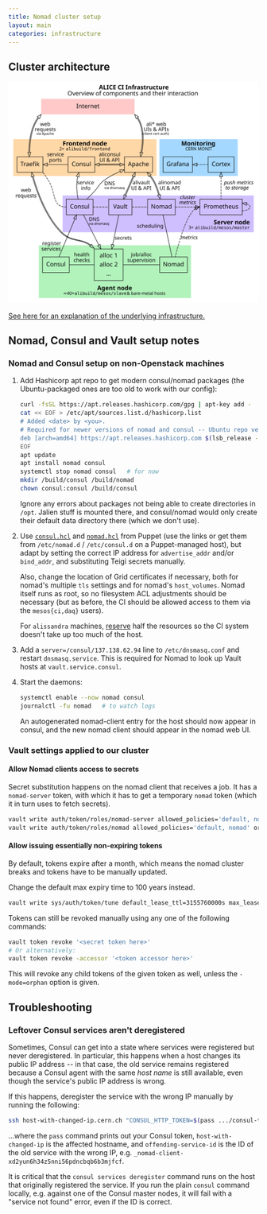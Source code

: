 ```yaml
---
title: Nomad cluster setup
layout: main
categories: infrastructure
---
```


## Cluster architecture

<!-- Note: run `dot -Tsvg -oimages/nomad-infra.svg images/nomad-infra.dot` to regenerate this plot. -->
[![ALICE CI Infrastructure diagram](images/nomad-infra.svg)](images/nomad-infra.svg)

[See here for an explanation of the underlying infrastructure.](infrastructure-machines.md)

## Nomad, Consul and Vault setup notes

### Nomad and Consul setup on non-Openstack machines

1. Add Hashicorp apt repo to get modern consul/nomad packages (the Ubuntu-packaged ones are too old to work with our config):
   ```bash
   curl -fsSL https://apt.releases.hashicorp.com/gpg | apt-key add -
   cat << EOF > /etc/apt/sources.list.d/hashicorp.list
   # Added <date> by <you>.
   # Required for newer versions of nomad and consul -- Ubuntu repo versions are too old.
   deb [arch=amd64] https://apt.releases.hashicorp.com $(lsb_release -cs) main
   EOF
   apt update
   apt install nomad consul
   systemctl stop nomad consul   # for now
   mkdir /build/consul /build/nomad
   chown consul:consul /build/consul
   ```

   Ignore any errors about packages not being able to create directories in `/opt`. Jalien stuff is mounted there, and consul/nomad would only create their default data directory there (which we don't use).
2. Use [`consul.hcl`](https://gitlab.cern.ch/ai/it-puppet-hostgroup-alibuild/-/blob/master/code/templates/etc/consul.d/consul.hcl.erb) and [`nomad.hcl`](https://gitlab.cern.ch/ai/it-puppet-hostgroup-alibuild/-/blob/master/code/templates/etc/nomad.d/nomad.hcl.erb) from Puppet (use the links or get them from `/etc/nomad.d` / `/etc/consul.d` on a Puppet-managed host), but adapt by setting the correct IP address for `advertise_addr` and/or `bind_addr`, and substituting Teigi secrets manually.

   Also, change the location of Grid certificates if necessary, both for nomad's multiple `tls` settings and for nomad's `host_volumes`. Nomad itself runs as root, so no filesystem ACL adjustments should be necessary (but as before, the CI should be allowed access to them via the `mesos{ci,daq}` users).

   For `alissandra` machines, [reserve](https://www.nomadproject.io/docs/configuration/client#reserved-parameters) half the resources so the CI system doesn't take up too much of the host.
3. Add a `server=/consul/137.138.62.94` line to `/etc/dnsmasq.conf` and restart `dnsmasq.service`. This is required for Nomad to look up Vault hosts at `vault.service.consul`.
4. Start the daemons:
   ```bash
   systemctl enable --now nomad consul
   journalctl -fu nomad   # to watch logs
   ```

   An autogenerated nomad-client entry for the host should now appear in consul, and the new nomad client should appear in the nomad web UI.

### Vault settings applied to our cluster

#### Allow Nomad clients access to secrets

Secret substitution happens on the nomad client that receives a job. It has a `nomad-server` token, with which it has to get a temporary `nomad` token (which it in turn uses to fetch secrets).

```bash
vault write auth/token/roles/nomad-server allowed_policies='default, nomad, nomad-server' orphan=true
vault write auth/token/roles/nomad allowed_policies='default, nomad' orphan=true token_period=1d
```

#### Allow issuing essentially non-expiring tokens

By default, tokens expire after a month, which means the nomad cluster breaks and tokens have to be manually updated.

Change the default max expiry time to 100 years instead.

```bash
vault write sys/auth/token/tune default_lease_ttl=3155760000s max_lease_ttl=3155760000s
```

Tokens can still be revoked manually using any one of the following commands:

```bash
vault token revoke '<secret token here>'
# Or alternatively:
vault token revoke -accessor '<token accessor here>'
```

This will revoke any child tokens of the given token as well, unless the `-mode=orphan` option is given.

## Troubleshooting

### Leftover Consul services aren't deregistered

Sometimes, Consul can get into a state where services were registered but never deregistered.
In particular, this happens when a host changes its public IP address -- in that case, the old service remains registered because a Consul agent with the same *host name* is still available, even though the service's public IP address is wrong.

If this happens, deregister the service with the wrong IP manually by running the following:
```bash
ssh host-with-changed-ip.cern.ch "CONSUL_HTTP_TOKEN=$(pass .../consul-token)" consul services deregister -id offending-service-id
```
...where the `pass` command prints out your Consul token, `host-with-changed-ip` is the affected hostname, and `offending-service-id` is the ID of the old service with the wrong IP, e.g. `_nomad-client-xd2yun6h34z5nni56pdncbqb6b3mjfcf`.

It is critical that the `consul services deregister` command runs on the host that originally registered the service.
If you run the plain `consul` command locally, e.g. against one of the Consul master nodes, it will fail with a "service not found" error, even if the ID is correct.
